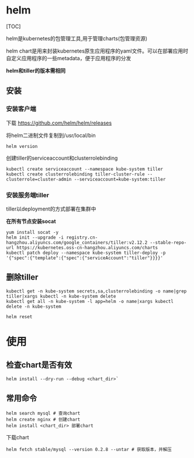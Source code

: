 # helm

[TOC]

helm是kubernetes的包管理工具,用于管理charts(包管理资源)

helm chart是用来封装kubernetes原生应用程序的yaml文件。可以在部署应用时自定义应用程序的一些metadata，便于应用程序的分发

**helm和tiller的版本需相同**

## 安装

### 安装客户端

下载
https://github.com/helm/helm/releases

将helm二进制文件复制到/usr/local/bin
```
helm version
```

创建tiller的serviceaccount和clusterrolebinding
```
kubectl create serviceaccount --namespace kube-system tiller
kubectl create clusterrolebinding tiller-cluster-rule --clusterrole=cluster-admin --serviceaccount=kube-system:tiller
```

### 安装服务端tiller

tiller以deployment的方式部署在集群中

**在所有节点安装socat**

```
yum install socat -y
helm init --upgrade -i registry.cn-hangzhou.aliyuncs.com/google_containers/tiller:v2.12.2 --stable-repo-url https://kubernetes.oss-cn-hangzhou.aliyuncs.com/charts
kubectl patch deploy --namespace kube-system tiller-deploy -p '{"spec":{"template":{"spec":{"serviceAccount":"tiller"}}}}'

```

## 删除tiller
```
kubectl get -n kube-system secrets,sa,clusterrolebinding -o name|grep tiller|xargs kubectl -n kube-system delete
kubectl get all -n kube-system -l app=helm -o name|xargs kubectl delete -n kube-system
```

```helm reset```

# 使用


## 检查chart是否有效

```
helm install --dry-run --debug <chart_dir>`
```

## 常用命令

```
helm search mysql # 查询chart
helm create nginx # 创建chart
helm install <chart_dir> 部署chart
```

下载chart
```
helm fetch stable/mysql --version 0.2.8 --untar # 获取版本，并解压
```

